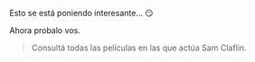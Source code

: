 Esto se está poniendo interesante… :smirk:

Ahora probalo vos.

> Consultá todas las películas en las que actúa Sam Claflin. 

<div
  class='mu-erd'
  data-entities='{
    "series_peliculas": {
      "id_contenido": {
        "type": "Integer",
        "pk": true
      },
      "titulo": {
        "type": "Text"
      }
    },
    "personaje_por_contenido": {
      "id_contenido": {
        "type": "Integer",
        "pk": true,
        "fk": {
          "to": { "entity": "series_peliculas", "column": "id_contenido" },
          "type": "many_to_one"
        }
      },
      "id_personaje": {
        "type": "Integer",
        "pk": true,
        "fk": {
          "to": { "entity": "personajes", "column": "id_personaje" },
          "type": "many_to_one"
        }
      }
    },
    "personajes":{
      "id_personaje":{
        "type": "Integer",
        "pk": true
      },
      "actriz_actor":{
        "type": "Text"
      }
    }
  }'>
</div>